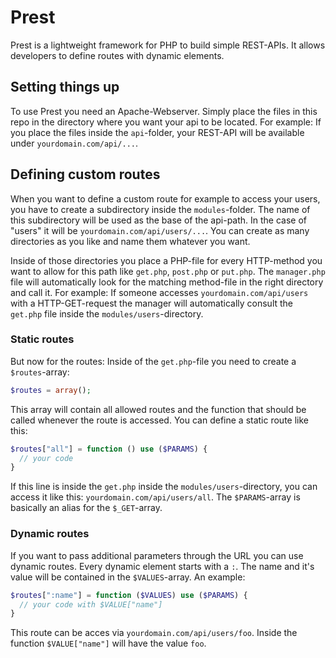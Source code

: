 # Prest

Prest is a lightweight framework for PHP to build simple REST-APIs. It allows developers to define routes with dynamic elements.

## Setting things up

To use Prest you need an Apache-Webserver. Simply place the files in this repo in the directory where you want your api to be located. For example: If you place the files inside the `api`-folder, your REST-API will be available under `yourdomain.com/api/...`.

## Defining custom routes

When you want to define a custom route for example to access your users, you have to create a subdirectory inside the `modules`-folder. The name of this subdirectory will be used as the base of the api-path. In the case of "users" it will be `yourdomain.com/api/users/...`.
You can create as many directories as you like and name them whatever you want.

Inside of those directories you place a PHP-file for every HTTP-method you want to allow for this path like `get.php`, `post.php` or `put.php`. The `manager.php` file will automatically look for the matching method-file in the right directory and call it. For example: If someone accesses `yourdomain.com/api/users` with a HTTP-GET-request the manager will automatically consult the `get.php` file inside the `modules/users`-directory.

### Static routes

But now for the routes: Inside of the `get.php`-file you need to create a `$routes`-array:
```php
$routes = array();
```
This array will contain all allowed routes and the function that should be called whenever the route is accessed. You can define a static route like this:
```php
$routes["all"] = function () use ($PARAMS) {
  // your code
}
```
If this line is inside the `get.php` inside the `modules/users`-directory, you can access it like this: `yourdomain.com/api/users/all`.
The `$PARAMS`-array is basically an alias for the `$_GET`-array.

### Dynamic routes

If you want to pass additional parameters through the URL you can use dynamic routes. Every dynamic element starts with a `:`. The name and it's value will be contained in the `$VALUES`-array. An example:
```php
$routes[":name"] = function ($VALUES) use ($PARAMS) {
  // your code with $VALUE["name"]
}
```
This route can be acces via `yourdomain.com/api/users/foo`. Inside the function `$VALUE["name"]` will have the value `foo`.

